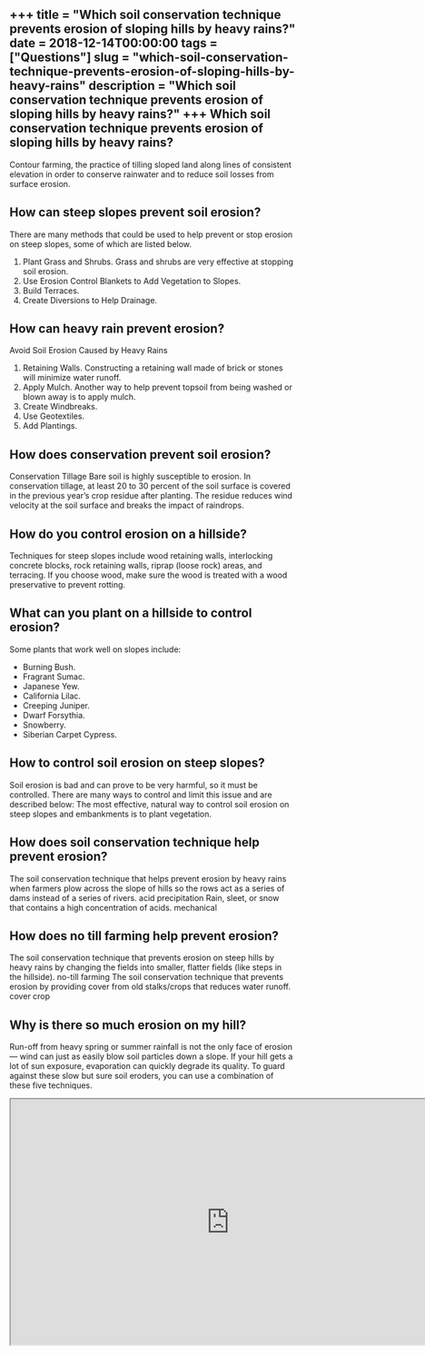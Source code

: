 +++
title = "Which soil conservation technique prevents erosion of sloping hills by heavy rains?"
date = 2018-12-14T00:00:00
tags = ["Questions"]
slug = "which-soil-conservation-technique-prevents-erosion-of-sloping-hills-by-heavy-rains"
description = "Which soil conservation technique prevents erosion of sloping hills by heavy rains?"
+++
Which soil conservation technique prevents erosion of sloping hills by heavy rains?
-----------------------------------------------------------------------------------

Contour farming, the practice of tilling sloped land along lines of consistent elevation in order to conserve rainwater and to reduce soil losses from surface erosion.

How can steep slopes prevent soil erosion?
------------------------------------------

There are many methods that could be used to help prevent or stop erosion on steep slopes, some of which are listed below.

1. Plant Grass and Shrubs. Grass and shrubs are very effective at stopping soil erosion.
2. Use Erosion Control Blankets to Add Vegetation to Slopes.
3. Build Terraces.
4. Create Diversions to Help Drainage.

How can heavy rain prevent erosion?
-----------------------------------

Avoid Soil Erosion Caused by Heavy Rains

1. Retaining Walls. Constructing a retaining wall made of brick or stones will minimize water runoff.
2. Apply Mulch. Another way to help prevent topsoil from being washed or blown away is to apply mulch.
3. Create Windbreaks.
4. Use Geotextiles.
5. Add Plantings.

How does conservation prevent soil erosion?
-------------------------------------------

Conservation Tillage Bare soil is highly susceptible to erosion. In conservation tillage, at least 20 to 30 percent of the soil surface is covered in the previous year’s crop residue after planting. The residue reduces wind velocity at the soil surface and breaks the impact of raindrops.

How do you control erosion on a hillside?
-----------------------------------------

Techniques for steep slopes include wood retaining walls, interlocking concrete blocks, rock retaining walls, riprap (loose rock) areas, and terracing. If you choose wood, make sure the wood is treated with a wood preservative to prevent rotting.

What can you plant on a hillside to control erosion?
----------------------------------------------------

Some plants that work well on slopes include:

- Burning Bush.
- Fragrant Sumac.
- Japanese Yew.
- California Lilac.
- Creeping Juniper.
- Dwarf Forsythia.
- Snowberry.
- Siberian Carpet Cypress.

How to control soil erosion on steep slopes?
--------------------------------------------

Soil erosion is bad and can prove to be very harmful, so it must be controlled. There are many ways to control and limit this issue and are described below: The most effective, natural way to control soil erosion on steep slopes and embankments is to plant vegetation.

How does soil conservation technique help prevent erosion?
----------------------------------------------------------

The soil conservation technique that helps prevent erosion by heavy rains when farmers plow across the slope of hills so the rows act as a series of dams instead of a series of rivers. acid precipitation Rain, sleet, or snow that contains a high concentration of acids. mechanical

How does no till farming help prevent erosion?
----------------------------------------------

The soil conservation technique that prevents erosion on steep hills by heavy rains by changing the fields into smaller, flatter fields (like steps in the hillside). no-till farming The soil conservation technique that prevents erosion by providing cover from old stalks/crops that reduces water runoff. cover crop

Why is there so much erosion on my hill?
----------------------------------------

Run-off from heavy spring or summer rainfall is not the only face of erosion — wind can just as easily blow soil particles down a slope. If your hill gets a lot of sun exposure, evaporation can quickly degrade its quality. To guard against these slow but sure soil eroders, you can use a combination of these five techniques.

<iframe allow="accelerometer; autoplay; clipboard-write; encrypted-media; gyroscope; picture-in-picture" allowfullscreen="" class="__youtube_prefs__  epyt-is-override  no-lazyload" data-no-lazy="1" data-origheight="433" data-origwidth="770" data-skipgform_ajax_framebjll="" height="433" id="_ytid_61696" loading="lazy" src="https://www.youtube.com/embed/uo_ntewAemw?enablejsapi=1&autoplay=0&cc_load_policy=0&cc_lang_pref=&iv_load_policy=1&loop=0&modestbranding=0&rel=1&fs=1&playsinline=0&autohide=2&theme=dark&color=red&controls=1&" title="YouTube player" width="770"></iframe>